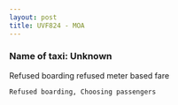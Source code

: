 ```yaml
---
layout: post
title: UVF824 - MOA
---
```


### Name of taxi: Unknown

Refused boarding refused meter based fare 

```Refused boarding, Choosing passengers```
